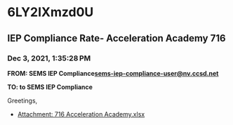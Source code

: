 # 6LY2IXmzd0U
## IEP Compliance Rate- Acceleration Academy 716
### Dec 3, 2021, 1:35:28 PM
**FROM: SEMS IEP Compliance<sems-iep-compliance-user@nv.ccsd.net>**

**TO: to SEMS IEP Compliance**


Greetings,  





* [Attachment: 716 Acceleration Academy.xlsx](6LY2IXmzd0U-attachment-1.xlsx)
